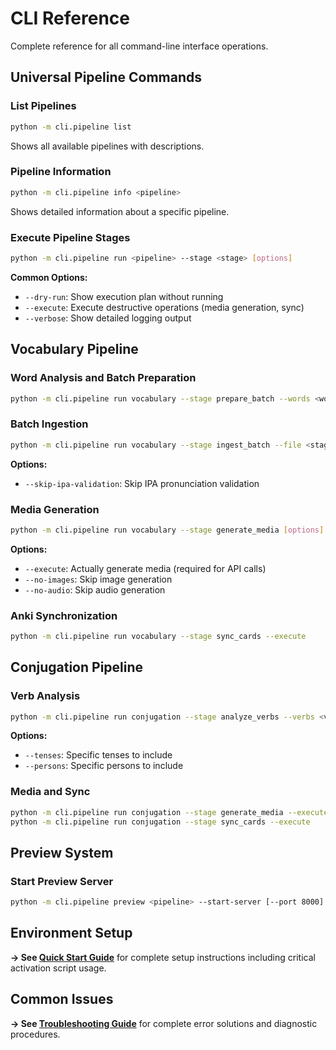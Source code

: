 # CLI Reference

Complete reference for all command-line interface operations.

## Universal Pipeline Commands

### List Pipelines
```bash
python -m cli.pipeline list
```
Shows all available pipelines with descriptions.

### Pipeline Information
```bash
python -m cli.pipeline info <pipeline>
```
Shows detailed information about a specific pipeline.

### Execute Pipeline Stages
```bash
python -m cli.pipeline run <pipeline> --stage <stage> [options]
```

**Common Options:**
- `--dry-run`: Show execution plan without running
- `--execute`: Execute destructive operations (media generation, sync)
- `--verbose`: Show detailed logging output

## Vocabulary Pipeline

### Word Analysis and Batch Preparation
```bash
python -m cli.pipeline run vocabulary --stage prepare_batch --words <word1,word2,...>
```

### Batch Ingestion
```bash
python -m cli.pipeline run vocabulary --stage ingest_batch --file <staging_file>
```

**Options:**
- `--skip-ipa-validation`: Skip IPA pronunciation validation

### Media Generation
```bash
python -m cli.pipeline run vocabulary --stage generate_media [options]
```

**Options:**
- `--execute`: Actually generate media (required for API calls)
- `--no-images`: Skip image generation
- `--no-audio`: Skip audio generation

### Anki Synchronization
```bash
python -m cli.pipeline run vocabulary --stage sync_cards --execute
```

## Conjugation Pipeline

### Verb Analysis
```bash
python -m cli.pipeline run conjugation --stage analyze_verbs --verbs <verb1,verb2,...>
```

**Options:**
- `--tenses`: Specific tenses to include
- `--persons`: Specific persons to include

### Media and Sync
```bash
python -m cli.pipeline run conjugation --stage generate_media --execute
python -m cli.pipeline run conjugation --stage sync_cards --execute
```

## Preview System

### Start Preview Server
```bash
python -m cli.pipeline preview <pipeline> --start-server [--port 8000]
```

## Environment Setup

**→ See [Quick Start Guide](../user/quick_start.md)** for complete setup instructions including critical activation script usage.

## Common Issues

**→ See [Troubleshooting Guide](../user/troubleshooting.md)** for complete error solutions and diagnostic procedures.
